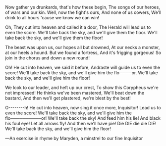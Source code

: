 Now gather ye drunkards, that's how these begin,
The songs of our heroes, of wars and our kin.
Well, now the fight's ours,
And none of us cowers,
We'll drink to all hours 'cause we know we can win!

Oh,
They cut into heaven and called it a door,
The Herald will lead us to even the score.
We'll take back the sky, and we'll give them the floor.
We'll take back the sky, and we'll give them the floor!

The beast was upon us, our hopes all but drowned,
At our necks a monster, at our heels a hound.
But we found a fortress,
And it's frigging gorgeous!
So join in the chorus and down a new round!

Oh!
He cut into heaven, we said it before,
Andraste will guide us to even the score!
We'll take back the sky, and we'll give him the flo────or.
We'll take back the sky, and we'll give him the floor!

We look to our leader, and heft up our crest,
To show this Corypheus we're not impressed!
He thinks we've been mastered,
We'll beat down the bastard,
And then we'll get plastered, we're blest by the best!

O--------h!
He cut into heaven, now sing it once more,
Inquisitor! Lead us to even the score!
We'll take back the sky, and we'll give him the flo──────────or!
We'll take back the sky!
And feed him his lie!
And black his foul eye!
Let all arrows fly!
And then we'll have pie!
Die DIE die die DIE!
We'll take back the sky, and we'll give him the floor!

—An exercise in rhyme by Maryden, a minstrel to our fine Inquisitor